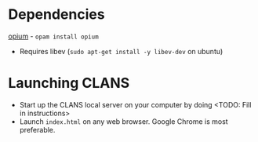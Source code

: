 

# Dependencies

[opium](https://github.com/rgrinberg/opium) - `opam install opium`

* Requires libev (`sudo apt-get install -y libev-dev` on ubuntu)

# Launching CLANS

* Start up the CLANS local server on your computer by doing <TODO: Fill in instructions>
* Launch `index.html` on any web browser. Google Chrome is most preferable.
